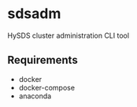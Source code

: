 # sdsadm
HySDS cluster administration CLI tool

## Requirements
- docker
- docker-compose
- anaconda
